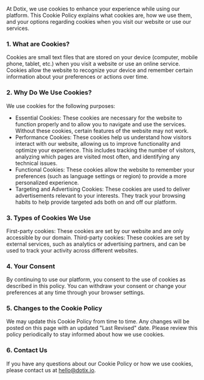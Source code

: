 At Dotix, we use cookies to enhance your experience while using our platform. This Cookie Policy explains what cookies are, how we use them, and your options regarding cookies when you visit our website or use our services.

### 1. What are Cookies?

Cookies are small text files that are stored on your device (computer, mobile phone, tablet, etc.) when you visit a website or use an online service. Cookies allow the website to recognize your device and remember certain information about your preferences or actions over time.

### 2. Why Do We Use Cookies?

We use cookies for the following purposes:

- Essential Cookies: These cookies are necessary for the website to function properly and to allow you to navigate and use the services. Without these cookies, certain features of the website may not work.
- Performance Cookies: These cookies help us understand how visitors interact with our website, allowing us to improve functionality and optimize your experience. This includes tracking the number of visitors, analyzing which pages are visited most often, and identifying any technical issues.
- Functional Cookies: These cookies allow the website to remember your preferences (such as language settings or region) to provide a more personalized experience.
- Targeting and Advertising Cookies: These cookies are used to deliver advertisements relevant to your interests. They track your browsing habits to help provide targeted ads both on and off our platform.

### 3. Types of Cookies We Use

First-party cookies: These cookies are set by our website and are only accessible by our domain.
Third-party cookies: These cookies are set by external services, such as analytics or advertising partners, and can be used to track your activity across different websites.

### 4. Your Consent

By continuing to use our platform, you consent to the use of cookies as described in this policy. You can withdraw your consent or change your preferences at any time through your browser settings.

### 5. Changes to the Cookie Policy

We may update this Cookie Policy from time to time. Any changes will be posted on this page with an updated "Last Revised" date. Please review this policy periodically to stay informed about how we use cookies.

### 6. Contact Us

If you have any questions about our Cookie Policy or how we use cookies, please contact us at hello@dotix.io.
